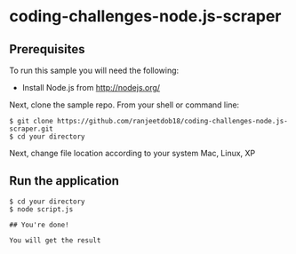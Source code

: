 # coding-challenges-node.js-scraper

## Prerequisites

To run this sample you will need the following:

* Install Node.js from http://nodejs.org/

Next, clone the sample repo.
From your shell or command line:
```
$ git clone https://github.com/ranjeetdob18/coding-challenges-node.js-scraper.git
$ cd your directory
```

Next, change file location according to your system 
Mac, Linux, XP
## Run the application

```
$ cd your directory
$ node script.js

## You're done!

You will get the result
